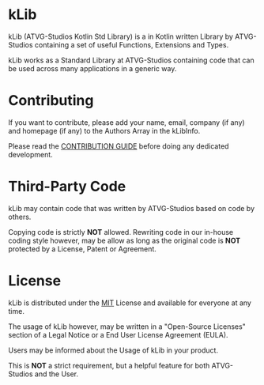 # kLib

kLib (ATVG-Studios Kotlin Std Library) is a in Kotlin written Library by ATVG-Studios containing a set of useful Functions,
Extensions and Types.

kLib works as a Standard Library at ATVG-Studios containing code that can be used across many applications in a generic way.

# Contributing

If you want to contribute, please add your name, email, company (if any) and homepage (if any) to the Authors Array in the kLibInfo.

Please read the [CONTRIBUTION GUIDE](CONTRIBUTING.md) before doing any dedicated development.

# Third-Party Code

kLib may contain code that was written by ATVG-Studios based on code by others.

Copying code is strictly **NOT** allowed. Rewriting code in our in-house coding style however, may be allow as long as the
original code is **NOT** protected by a License, Patent or Agreement.

# License

kLib is distributed under the [MIT](LICENSE) License and available for everyone at any time.

The usage of kLib however, may be written in a "Open-Source Licenses" section of a Legal Notice or a End User License Agreement (EULA).

Users may be informed about the Usage of kLib in your product.

This is **NOT** a strict requirement, but a helpful feature for both ATVG-Studios and the User.
